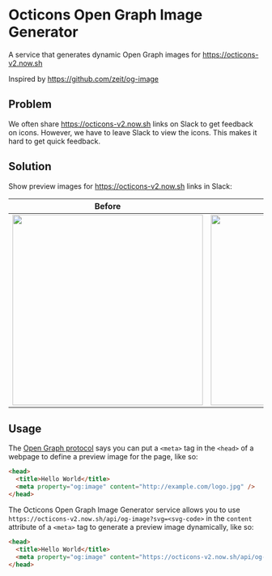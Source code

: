 # Octicons Open Graph Image Generator

A service that generates dynamic Open Graph images for https://octicons-v2.now.sh

Inspired by https://github.com/zeit/og-image

## Problem

We often share https://octicons-v2.now.sh links on Slack to get feedback on icons. However, we have to leave Slack to view the icons. This makes it hard to get quick feedback.

## Solution

Show preview images for https://octicons-v2.now.sh links in Slack:

| Before | After |
| --- | --- |
| <img width="376" src="https://user-images.githubusercontent.com/4608155/71159343-4f0cc900-21fa-11ea-9c0f-f2e93d9dd5ab.png">  | <img width="376" src="https://user-images.githubusercontent.com/4608155/71156666-4bc30e80-21f5-11ea-8949-11f97b633c8f.png" /> |

## Usage

The [Open Graph protocol](https://ogp.me/) says you can put a `<meta>` tag in the `<head>` of a webpage to define a preview image for the page, like so:

```html
<head>
  <title>Hello World</title>
  <meta property="og:image" content="http://example.com/logo.jpg" />
</head>
```

The Octicons Open Graph Image Generator service allows you to use `https://octicons-v2.now.sh/api/og-image?svg=<svg-code>` in the `content` attribute of a `<meta>` tag to generate a preview image dynamically, like so:

```html
<head>
  <title>Hello World</title>
  <meta property="og:image" content="https://octicons-v2.now.sh/api/og-image?svg=%3Csvg%20xmlns=%22http://www.w3.org/2000/svg%22%20viewBox=%220%200%2016%2016%22%20width=%2216%22%20height=%2216%22%3E%20%20%3Cpath%20fill-rule=%22evenodd%22%20clip-rule=%22evenodd%22%20d=%22M1.5%208C1.49999%206.77839%201.84424%205.5815%202.49327%204.54656C3.14231%203.51162%204.06985%202.68053%205.16957%202.14858C6.26928%201.61662%207.49664%201.40534%208.71092%201.53895C9.92521%201.67256%2011.0773%202.14566%2012.035%202.904L2.904%2012.035C1.99276%2010.8877%201.49778%209.46515%201.5%208ZM3.965%2013.096C5.21468%2014.0856%206.78443%2014.5815%208.37581%2014.4893C9.96719%2014.3972%2011.4692%2013.7236%2012.5964%2012.5964C13.7236%2011.4692%2014.3972%209.96719%2014.4893%208.37581C14.5815%206.78443%2014.0856%205.21468%2013.096%203.965L3.965%2013.096ZM8%200C5.87827%200%203.84344%200.842855%202.34315%202.34315C0.842855%203.84344%200%205.87827%200%208C0%2010.1217%200.842855%2012.1566%202.34315%2013.6569C3.84344%2015.1571%205.87827%2016%208%2016C10.1217%2016%2012.1566%2015.1571%2013.6569%2013.6569C15.1571%2012.1566%2016%2010.1217%2016%208C16%205.87827%2015.1571%203.84344%2013.6569%202.34315C12.1566%200.842855%2010.1217%200%208%200V0Z%22%3E%3C/path%3E%3C/svg%3E" />
</head>
```
